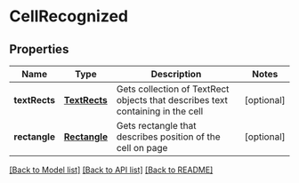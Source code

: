 ﻿
# CellRecognized


## Properties
Name | Type | Description | Notes
------------ | ------------- | ------------- | -------------
**textRects** | [**TextRects**](TextRects.md) | Gets collection of TextRect objects that describes text containing in the cell | [optional]
**rectangle** | [**Rectangle**](Rectangle.md) | Gets rectangle that describes position of the cell on page | [optional]


[[Back to Model list]](../README.md#documentation-for-models) [[Back to API list]](../README.md#documentation-for-api-endpoints) [[Back to README]](../README.md)



